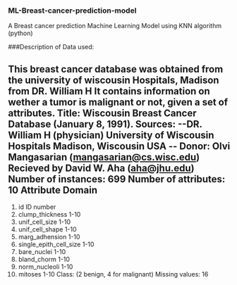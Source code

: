 ### ML-Breast-cancer-prediction-model
A Breast cancer prediction Machine Learning Model using KNN algorithm (python)

###Description of Data used:

This breast cancer database was obtained from the university of wiscousin Hospitals, Madison from DR. William H
It contains information on wether a tumor is malignant or not, given a set of attributes.
Title: Wiscousin Breast Cancer Database (January 8, 1991).
Sources: 
          --DR. William H (physician)
          University of Wiscousin Hospitals
          Madison, Wiscousin
          USA
          -- Donor: Olvi Mangasarian (mangasarian@cs.wisc.edu)
          Recieved by David W. Aha (aha@jhu.edu)
 Number of instances: 699
 Number of attributes: 10
   Attribute                    Domain
 ----------------------------------------
   1. id                        ID number
   2. clump_thickness           1-10
   3. unif_cell_size            1-10
   4. unif_cell_shape           1-10
   5. marg_adhension            1-10
   6. single_epith_cell_size    1-10
   7. bare_nuclei               1-10
   8. bland_chorm               1-10
   9. norm_nucleoli             1-10
   10. mitoses                  1-10
 Class: (2 benign, 4 for malignant)
 Missing values: 16
